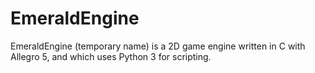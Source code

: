 EmeraldEngine
=============

EmeraldEngine (temporary name) is a 2D game engine written in C with Allegro 5, and which uses Python 3 for scripting.
